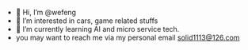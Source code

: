 - 👋 Hi, I’m @wefeng
- 👀 I’m interested in cars, game related stuffs
- 🌱 I’m currently learning AI and micro service tech.
- you may want to reach me via my personal email solid1113@126.com

<!---
wefeng/wefeng is a ✨ special ✨ repository because its `README.md` (this file) appears on your GitHub profile.
You can click the Preview link to take a look at your changes.
--->
